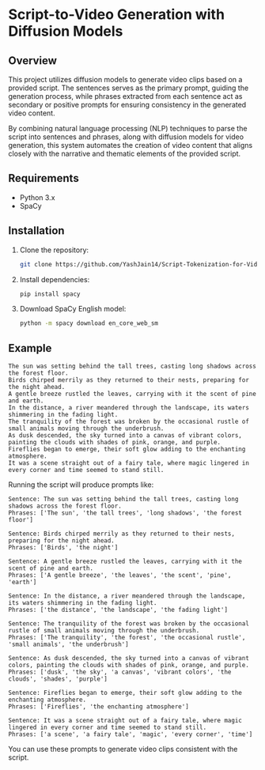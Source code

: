 # Script-to-Video Generation with Diffusion Models

## Overview

This project utilizes diffusion models to generate video clips based on a provided script. The sentences serves as the primary prompt, guiding the generation process, while phrases extracted from each sentence act as secondary or positive prompts for ensuring consistency in the generated video content.

By combining natural language processing (NLP) techniques to parse the script into sentences and phrases, along with diffusion models for video generation, this system automates the creation of video content that aligns closely with the narrative and thematic elements of the provided script.

## Requirements

- Python 3.x
- SpaCy

## Installation

1. Clone the repository:

    ```bash
    git clone https://github.com/YashJain14/Script-Tokenization-for-Video-Generation
    ```

2. Install dependencies:

    ```bash
    pip install spacy
    ```

3. Download SpaCy English model:

    ```bash
    python -m spacy download en_core_web_sm
    ```

## Example

```
The sun was setting behind the tall trees, casting long shadows across the forest floor. 
Birds chirped merrily as they returned to their nests, preparing for the night ahead. 
A gentle breeze rustled the leaves, carrying with it the scent of pine and earth. 
In the distance, a river meandered through the landscape, its waters shimmering in the fading light. 
The tranquility of the forest was broken by the occasional rustle of small animals moving through the underbrush. 
As dusk descended, the sky turned into a canvas of vibrant colors, painting the clouds with shades of pink, orange, and purple. 
Fireflies began to emerge, their soft glow adding to the enchanting atmosphere. 
It was a scene straight out of a fairy tale, where magic lingered in every corner and time seemed to stand still.
```

Running the script will produce prompts like:

```
Sentence: The sun was setting behind the tall trees, casting long shadows across the forest floor. 
Phrases: ['The sun', 'the tall trees', 'long shadows', 'the forest floor']

Sentence: Birds chirped merrily as they returned to their nests, preparing for the night ahead. 
Phrases: ['Birds', 'the night']

Sentence: A gentle breeze rustled the leaves, carrying with it the scent of pine and earth. 
Phrases: ['A gentle breeze', 'the leaves', 'the scent', 'pine', 'earth']

Sentence: In the distance, a river meandered through the landscape, its waters shimmering in the fading light. 
Phrases: ['the distance', 'the landscape', 'the fading light']

Sentence: The tranquility of the forest was broken by the occasional rustle of small animals moving through the underbrush. 
Phrases: ['The tranquility', 'the forest', 'the occasional rustle', 'small animals', 'the underbrush']

Sentence: As dusk descended, the sky turned into a canvas of vibrant colors, painting the clouds with shades of pink, orange, and purple. 
Phrases: ['dusk', 'the sky', 'a canvas', 'vibrant colors', 'the clouds', 'shades', 'purple']

Sentence: Fireflies began to emerge, their soft glow adding to the enchanting atmosphere. 
Phrases: ['Fireflies', 'the enchanting atmosphere']

Sentence: It was a scene straight out of a fairy tale, where magic lingered in every corner and time seemed to stand still.
Phrases: ['a scene', 'a fairy tale', 'magic', 'every corner', 'time']
```

You can use these prompts to generate video clips consistent with the script.

